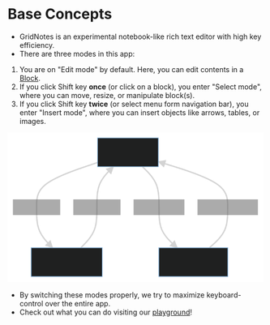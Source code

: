 # Base Concepts

- GridNotes is an experimental notebook-like rich text editor with high key efficiency.
- There are three modes in this app:

1. You are on "Edit mode" by default. Here, you can edit contents in a [Block](block.md).
2. If you click Shift key **once** (or click on a block), you enter "Select mode", where you can move, resize, or
   manipulate block(s).
3. If you click Shift key **twice** (or select menu form navigation bar), you enter "Insert mode", where you can insert
   objects like arrows, tables, or images.

![Transition of modes](images/transition.svg)

- By switching these modes properly, we try to maximize keyboard-control over the entire app.
- Check out what you can do visiting our [playground]()!
